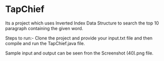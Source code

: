 # TapChief
Its a project which uses Inverted Index Data Structure to search the top 10 paragraph containing the given word.

Steps to run:-
Clone the project and provide your input.txt file and then compile and run the TapChief.java file. 

Sample input and output can be seen fron the Screenshot (40).png file. 
